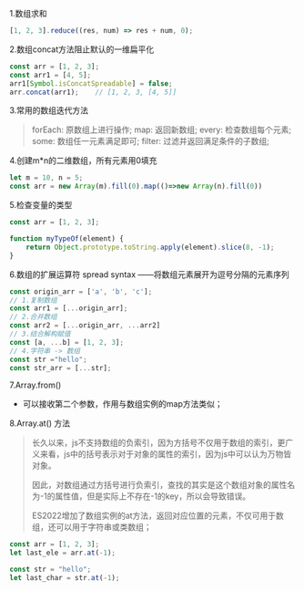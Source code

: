 1.数组求和

```js
[1, 2, 3].reduce((res, num) => res + num, 0);
```

2.数组concat方法阻止默认的一维扁平化

```javascript
const arr = [1, 2, 3];
const arr1 = [4, 5];
arr1[Symbol.isConcatSpreadable] = false;
arr.concat(arr1);    // [1, 2, 3, [4, 5]]
```

3.常用的数组迭代方法

> forEach: 原数组上进行操作;
> map: 返回新数组;
> every: 检查数组每个元素;
> some: 数组任一元素满足即可;
> filter: 过滤并返回满足条件的子数组;

4.创建m*n的二维数组，所有元素用0填充

```js
let m = 10, n = 5;
const arr = new Array(m).fill(0).map(()=>new Array(n).fill(0))
```

5.检查变量的类型

```js
const arr = [1, 2, 3];

function myTypeOf(element) {
    return Object.prototype.toString.apply(element).slice(8, -1);
}
```

6.数组的扩展运算符 spread syntax ——将数组元素展开为逗号分隔的元素序列

```js
const origin_arr = ['a', 'b', 'c'];
// 1.复制数组
const arr1 = [...origin_arr];
// 2.合并数组
const arr2 = [...origin_arr, ...arr2]
// 3.结合解构赋值
const [a, ...b] = [1, 2, 3];
// 4.字符串 -> 数组
const str ="hello";
const str_arr = [...str];

```

7.Array.from()

* 可以接收第二个参数，作用与数组实例的map方法类似；

8.Array.at() 方法

> 长久以来，js不支持数组的负索引，因为方括号不仅用于数组的索引，更广义来看，js中的括号表示对于对象的属性的索引，因为js中可以认为万物皆对象。
>
> 因此，对数组通过方括号进行负索引，查找的其实是这个数组对象的属性名为-1的属性值，但是实际上不存在-1的key，所以会导致错误。
>
> ES2022增加了数组实例的at方法，返回对应位置的元素，不仅可用于数组，还可以用于字符串或类数组；

```js
const arr = [1, 2, 3];
let last_ele = arr.at(-1);

const str = "hello";
let last_char = str.at(-1);
```
